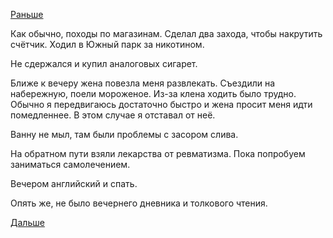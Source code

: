 [Раньше](2018.05.12.md)

Как обычно, походы по магазинам.
Сделал два захода, чтобы накрутить счётчик. Ходил в Южный парк за никотином.

Не сдержался и купил аналоговых сигарет.

Ближе к вечеру жена повезла меня развлекать. Съездили на набережную, поели мороженое. Из-за клена ходить было трудно.
Обычно я передвигаюсь достаточно быстро и жена просит меня идти помедленнее. В этом случае я отставал от неё.

Ванну не мыл, там были проблемы с засором слива.

На обратном пути взяли лекарства от ревматизма. Пока попробуем заниматься самолечением.

Вечером английский и спать.

Опять же, не было вечернего дневника и толкового чтения.

[Дальше](2018.05.14.md)